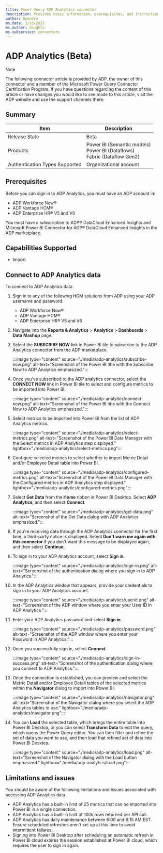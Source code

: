 ```yaml
---
title: Power Query ADP Analytics connector
description: Provides basic information, prerequisites, and instructions on how to connect using the Power Query ADP Analytics connector.
author: Upendra
ms.date: 3/18/2025
ms.author: dougklo
ms.subservice: connectors
---
```


# ADP Analytics (Beta)

> [!NOTE]
>The following connector article is provided by ADP, the owner of this connector and a member of the Microsoft Power Query Connector Certification Program. If you have questions regarding the content of this article or have changes you would like to see made to this article, visit the ADP website and use the support channels there.

## Summary

| Item                             | Description                                                           |
| -------------------------------- | --------------------------------------------------------------------- |
| Release State                    | Beta                                                                  |
| Products                         | Power BI (Semantic models)<br />Power BI (Dataflows)<br />Fabric (Dataflow Gen2) |
| Authentication Types Supported   | Organizational account                                                |

## Prerequisites

Before you can sign in to ADP Analytics, you must have an ADP account in:

* ADP Workforce Now®
* ADP Vantage HCM®
* ADP Enterprise HR® V5 and V6

You must have a subscription to ADP® DataCloud Enhanced Insights and Microsoft Power BI Connector for ADP® DataCloud Enhanced Insights in the ADP marketplace.

## Capabilities Supported

* Import

## Connect to ADP Analytics data

To connect to ADP Analytics data:

1. Sign in to any of the following HCM solutions from ADP using your ADP username and password.

   * ADP Workforce Now®
   * ADP Vantage HCM®
   * ADP Enterprise HR® V5 and V6

2. Navigate into the **Reports & Analytics** > **Analytics** > **Dashboards** > **Data Mashup** page.

3. Select the **SUBSCRIBE NOW** link in Power BI tile to subscribe to the ADP Analytics connector from the ADP marketplace.

   :::image type="content" source="./media/adp-analytics/subscribe-now.png" alt-text="Screenshot of the Power BI title with the Subscribe Now to ADP Analytics emphasized.":::

4. Once you've subscribed to the ADP analytics connector, select the **CONNECT NOW** link in Power BI tile to select and configure metrics to be imported into Power BI.

   :::image type="content" source="./media/adp-analytics/connect-now.png" alt-text="Screenshot of the Power BI title with the Connect Now to ADP Analytics emphasized.":::

5. Select metrics to be imported into Power BI from the list of ADP Analytics metrics.

   :::image type="content" source="./media/adp-analytics/select-metrics.png" alt-text="Screenshot of the Power BI Data Manager with the Select metrics in ADP Analytics step displayed." lightbox="./media/adp-analytics/select-metrics.png":::

6. Configure selected metrics to select whether to import Metric Detail and/or Employee Detail table into Power BI.

   :::image type="content" source="./media/adp-analytics/configured-metrics.png" alt-text="Screenshot of the Power BI Data Manager with the Configured metrics in ADP Analytics step displayed." lightbox="./media/adp-analytics/configured-metrics.png":::

7. Select **Get Data** from the **Home** ribbon in Power BI Desktop. Select **ADP Analytics**, and then select **Connect**.

   :::image type="content" source="./media/adp-analytics/get-data.png" alt-text="Screenshot of the Get Data dialog with ADP Analytics emphasized.":::

8. If you're receiving data through the ADP Analytics connector for the first time, a third-party notice is displayed. Select **Don't warn me again with this connector** if you don't want this message to be displayed again, and then select **Continue**.

9. To sign in to your ADP Analytics account, select **Sign in**.

   :::image type="content" source="./media/adp-analytics/sign-in.png" alt-text="Screenshot of the authentication dialog where you sign in to ADP Analytics.":::

10. In the ADP Analytics window that appears, provide your credentials to sign in to your ADP Analytics account.

    :::image type="content" source="./media/adp-analytics/userid.png" alt-text="Screenshot of the ADP window where you enter your User ID in ADP Analytics.":::

11. Enter your ADP Analytics password and select **Sign in**.

    :::image type="content" source="./media/adp-analytics/password.png" alt-text="Screenshot of the ADP window where you enter your Password in ADP Analytics.":::

12. Once you successfully sign in, select **Connect**.

    :::image type="content" source="./media/adp-analytics/sign-in-success.png" alt-text="Screenshot of the authentication dialog where you connect to ADP Analytics.":::

13. Once the connection is established, you can preview and select the Metric Detail and/or Employee Detail tables of the selected metrics within the **Navigator** dialog to import into Power BI.

    :::image type="content" source="./media/adp-analytics/navigator.png" alt-text="Screenshot of the Navigator dialog where you select the ADP Analytics tables to use." lightbox="./media/adp-analytics/navigator.png":::

14. You can **Load** the selected table, which brings the entire table into Power BI Desktop, or you can select **Transform Data** to edit the query, which opens the Power Query editor. You can then filter and refine the set of data you want to use, and then load that refined set of data into Power BI Desktop.

    :::image type="content" source="./media/adp-analytics/load.png" alt-text="Screenshot of the Navigator dialog with the Load button emphasized." lightbox="./media/adp-analytics/load.png":::

## Limitations and issues

You should be aware of the following limitations and issues associated with accessing ADP Analytics data.

* ADP Analytics has a built-in limit of 25 metrics that can be imported into Power BI in a single connection.
* ADP Analytics has a built-in limit of 100k rows returned per API call.
* ADP Analytics has daily maintenance between 6:00 and 6:15 AM EST. Ensure scheduled refreshes aren't set up at this time to avoid intermittent failures.
* Signing into Power BI Desktop after scheduling an automatic refresh in Power BI cloud expires the session established at Power BI cloud, which requires the user to sign in again.
